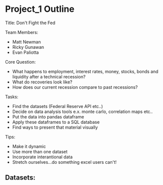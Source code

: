 # Project_1 Outline

Title: Don't Fight the Fed

Team Members: 
- Matt Newman
- Ricky Gunawan
- Evan Paliotta

Core Question: 
- What happens to employment, interest rates, money, stocks, bonds and liquidity after a technical recession?
- What do recoveries look like?
- How does our current recession compare to past recessions?

Tasks:
- Find the datasets (Federal Reserve API etc..)
- Decide on data analysis tools e.x. monte carlo, correlation maps etc..
- Put the data into pandas dataframe
- Apply these dataframes to a SQL database
- Find ways to present that material visually

Tips:
- Make it dynamic
- Use more than one dataset
- Incorporate interantional data
- Stretch ourselves...do something excel users can't!

Datasets:
- 
